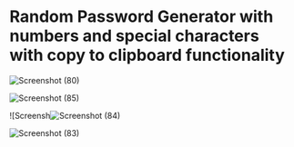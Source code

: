 <h1>Random Password Generator with numbers and special characters with copy to clipboard functionality</h1>

![Screenshot (80)](https://github.com/user-attachments/assets/1cb8255e-0667-4f20-a80d-d316b4af4bec)


![Screenshot (85)](https://github.com/user-attachments/assets/cdb35832-db54-4ec0-bd37-6e56dd6be6ed)


![Screensh![Screenshot (84)](https://github.com/user-attachments/assets/3b403028-1983-4ee3-86cb-c3bcc6f2fd10)




![Screenshot (83)](https://github.com/user-attachments/assets/d751ce72-fd62-4483-a9ec-27a04d8d7d0e)
